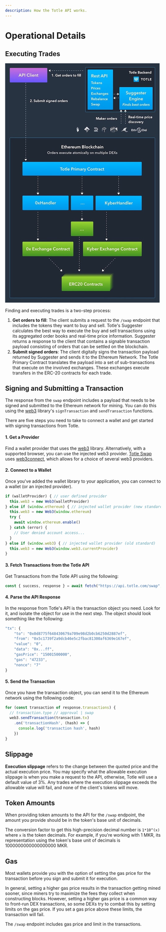 ```yaml
---
description: How the Totle API works.
---
```


# Operational Details

## Executing Trades

![](../.gitbook/assets/api-overview.jpg)

Finding and executing trades is a two-step process:

1. **Get orders to fill**: The client submits a request to the `/swap` endpoint that includes the tokens they want to buy and sell. Totle's Suggester calculates the best way to execute the buy and sell transactions using its aggregated order books and real-time price information. Suggester returns a response to the client that contains a signable transaction payload consisting of orders that can be settled on the blockchain.
2. **Submit signed orders**: The client digitally signs the transaction payload returned by Suggester and sends it to the Ethereum Network. The Totle Primary Contract translates the payload into a set of sub-transactions that execute on the involved exchanges. These exchanges execute transfers in the ERC-20 contracts for each trade.

## Signing and Submitting a Transaction

The response from the `swap` endpoint includes a payload that needs to be signed and submitted to the Ethereum network for mining. You can do this using the [web3](https://web3js.readthedocs.io/en/1.0/#) library's `signTransaction` and `sendTransaction` functions.

There are five steps you need to take to connect a wallet and get started with signing transactions from Totle.

#### 1. Get a Provider

Find a wallet provider that uses the [web3](https://web3js.readthedocs.io/en/1.0/#) library. Alternatively, with a supported browser, you can use the injected web3 provider. [Totle Swap](http://swap.totle.com/) uses [web3connect](https://github.com/web3connect/web3connect#individual-connectors), which allows for a choice of several web3 providers.

#### 2. Connect to a Wallet

Once you've added the wallet library to your application, you can connect to a wallet \(or an injected provider\).

```javascript
if (walletProvider) { // user defined provider
  this.web3 = new Web3(walletProvider)
} else if (window.ethereum) { // injected wallet provider (new standard)
  this.web3 = new Web3(window.ethereum)
  try {
    await window.ethereum.enable()
  } catch (error) {
    // User denied account access...
  }
} else if (window.web3) { // injected wallet provider (old standard)
  this.web3 = new Web3(window.web3.currentProvider)
}
```

#### 3. Fetch Transactions from the Totle API

Get Transactions from the Totle API using the following:

```javascript
const { success, response } = await fetch("https://api.totle.com/swap", requestObject)
```

#### 4. Parse the API Response

In the response from Totle's API is the transaction object you need. Look for it, and isolate the object for use in the next step. The object should look something like the following:

```javascript
"tx": {
    "to": "0x0d8775f648430679a709e98d2b0cb6250d2887ef",
    "from": "0x5c1739f2a9dcb46e5c2fbac81300af6369e167ef",
    "value": "0",
    "data": "0x...ff",
    "gasPrice": "15001500000",
    "gas": "47233",
    "nonce": "7"
}
```

#### 5. Send the Transaction

Once you have the transaction object, you can send it to the Ethereum network using the following code:

```javascript
for (const transaction of response.transactions) {
  // transaction.type // approval | swap
  web3.sendTransaction(transaction.tx)
    .on('transactionHash', (hash) => {
      console.log('transaction hash', hash)
    })
}
```

## Slippage

**Execution slippage** refers to the change between the quoted price and the actual execution price. You may specify what the allowable execution slippage is when you make a request to the API, otherwise, Totle will use a default value of 3%. Any trades where the execution slippage exceeds the allowable value will fail, and none of the client's tokens will move.

## Token Amounts

When providing token amounts to the API for the `/swap` endpoint, the amount you provide should be in the token's base unit of decimals.

The conversion factor to get this high-precision decimal number is `1*10^(x)` where `x` is the token decimals. For example, if you're working with 1 MKR, its representation using the token's base unit of decimals is 1000000000000000000 MKR.

## Gas

Most wallets provide you with the option of setting the gas price for the transaction before you sign and submit it for execution.

In general, setting a higher gas price results in the transaction getting mined sooner, since miners try to maximize the fees they collect when constructing blocks. However, setting a higher gas price is a common way to front-run DEX transactions, so some DEXs try to combat this by setting limits on the gas price. If you set a gas price above these limits, the transaction will fail.

The `/swap` endpoint includes gas price and limit in the transactions.

